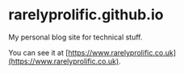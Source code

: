 # rarelyprolific.github.io

My personal blog site for technical stuff.

You can see it at [https://www.rarelyprolific.co.uk](https://www.rarelyprolific.co.uk).
